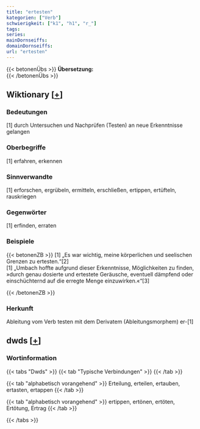 ```yaml
---
title: "ertesten"
kategorien: ["Verb"]
schwierigkeit: ["k1", "h1", "r_"]
tags:
series:
mainDornseiffs:
domainDornseiffs:
url: "ertesten"
---
```


{{< betonenÜbs >}}
**Übersetzung:**  
{{< /betonenÜbs >}}

## Wiktionary [[+](https://de.wiktionary.org/wiki/ertesten)]

### Bedeutungen
[1] durch Untersuchen und Nachprüfen (Testen) an neue Erkenntnisse gelangen  

### Oberbegriffe
[1] erfahren, erkennen  

### Sinnverwandte
[1] erforschen, ergrübeln, ermitteln, erschließen, ertippen, ertüfteln, rauskriegen  

### Gegenwörter
[1] erfinden, erraten  

### Beispiele
{{< betonenZB >}}
[1] „Es war wichtig, meine körperlichen und seelischen Grenzen zu ertesten.“[2]  
[1] „Umbach hoffte aufgrund dieser Erkenntnisse, Möglichkeiten zu finden, »durch genau dosierte und ertestete Geräusche, eventuell dämpfend oder einschüchternd auf die erregte Menge einzuwirken.«“[3]  

{{< /betonenZB >}}
### Herkunft
Ableitung vom Verb testen mit dem Derivatem (Ableitungsmorphem) er-[1]  



## dwds [[+](https://www.dwds.de/wb/ertesten)]

### Wortinformation
{{< tabs "Dwds" >}}
{{< tab "Typische Verbindungen" >}}
{{< /tab >}}

{{< tab "alphabetisch vorangehend" >}}
Erteilung, erteilen, ertauben, ertasten, ertappen
{{< /tab >}}

{{< tab "alphabetisch vorangehend" >}}
ertippen, ertönen, ertöten, Ertötung, Ertrag
{{< /tab >}}

{{< /tabs >}}

